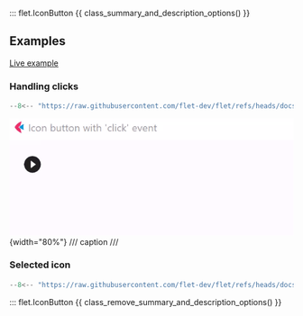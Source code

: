 ::: flet.IconButton
{{ class_summary_and_description_options() }}

## Examples

[Live example](https://flet-controls-gallery.fly.dev/buttons/iconbutton)

### Handling clicks

```python
--8<-- "https://raw.githubusercontent.com/flet-dev/flet/refs/heads/docs/sdk/python/examples/controls/icon-button/handling-clicks.py"
```

![handling-clicks](https://raw.githubusercontent.com/flet-dev/flet/docs/sdk/python/examples/controls/icon-button/media/handling-clicks.gif){width="80%"}
/// caption
///

### Selected icon

```python
--8<-- "https://raw.githubusercontent.com/flet-dev/flet/refs/heads/docs/sdk/python/examples/controls/icon-button/selected-icon.py"
```

::: flet.IconButton
{{ class_remove_summary_and_description_options() }}
